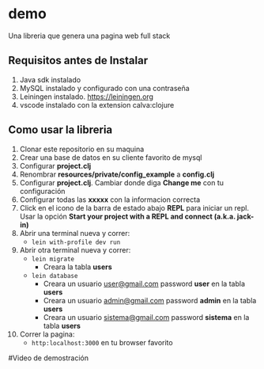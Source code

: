 # demo
Una libreria que genera una pagina web full stack

## Requisitos antes de Instalar
1. Java sdk instalado
2. MySQL instalado y configurado con una contraseña
3. Leiningen instalado. https://leiningen.org
4. vscode instalado con la extension calva:clojure

## Como usar la libreria
1. Clonar este repositorio en su maquina
2. Crear una base de datos en su cliente favorito de mysql
3. Configurar **project.clj**
4. Renombrar **resources/private/config_example** a **config.clj**
5. Configurar **project.clj**. Cambiar donde diga **Change me** con tu configuración
6. Configurar todas las **xxxxx** con la informacion correcta
7. Click en el icono de la barra de estado abajo **REPL** para iniciar un repl. Usar la opción **Start your project with a REPL and connect (a.k.a. jack-in)**
8. Abrir una terminal nueva y correr: 
   * `lein with-profile dev run`
9. Abrir otra terminal nueva y correr:
   * `lein migrate`
      * Creara la tabla **users**
   * `lein database`
      * Creara un usuario user@gmail.com password **user** en la tabla **users**
      * Creara un usuario admin@gmail.com password **admin** en la tabla **users**
      * Creara un usuario sistema@gmail.com password **sistema** en la tabla **users**
10. Correr la pagina:
    * `http:localhost:3000` en tu browser favorito

#Video de demostración

<a href="https://www.youtuve.com/watch?v=Ifnugf-dDsg" target="_blank"></a>